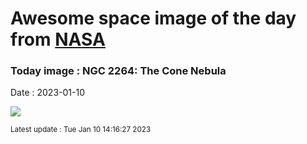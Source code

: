 
# Awesome space image of the day from [NASA](https://api.nasa.gov/)

### Today image : NGC 2264: The Cone Nebula
Date : 2023-01-10

![](https://apod.nasa.gov/apod/image/2301/ConeNebula_Dieterich_960.jpg)

<small>Latest update : Tue Jan 10 14:16:27 2023</small>
        
